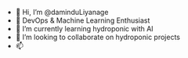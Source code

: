- 👋 Hi, I’m @daminduLiyanage
- 👀 DevOps & Machine Learning Enthusiast
- 🌱 I’m currently learning hydroponic with AI
- 💞️ I’m looking to collaborate on hydroponic projects
- 📫 

<!---
daminduLiyanage/daminduLiyanage is a ✨ special ✨ repository because its `README.md` (this file) appears on your GitHub profile.
You can click the Preview link to take a look at your changes.
--->
